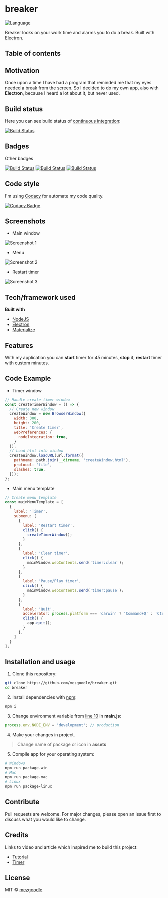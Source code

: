 

# breaker

[![Language](https://img.shields.io/badge/language-javascript-brightgreen?style=flat-square)](https://nodejs.org/uk/)

Breaker looks on your work time and alarms you to do a break. Built with Electron.

## Table of contents



## Motivation

Once upon a time I have had a program that reminded me that my eyes needed a break from the screen. So I decided to do my own app, also with **Electron**, because I heard a lot about it, but never used. 

## Build status

Here you can see build status of [continuous integration](https://en.wikipedia.org/wiki/Continuous_integration):

[![Build Status](https://travis-ci.com/mezgoodle/breaker.svg?branch=master)](https://travis-ci.com/mezgoodle/breaker)

## Badges

Other badges

[![Build Status](https://img.shields.io/badge/Theme-Reminder-brightgreen?style=flat-square)](https://www.google.com/search?q=reminder&rlz=1C1CHZO_ukUA900UA900&oq=reminder&aqs=chrome..69i57j0l7.1631j0j7&sourceid=chrome&ie=UTF-8)
[![Build Status](https://img.shields.io/badge/Platform-Electron-brightgreen?style=flat-square)](https://www.electronjs.org/)
[![Build Status](https://img.shields.io/badge/OS-Any-brightgreen?style=flat-square)](https://en.wikipedia.org/wiki/Operating_system)

## Code style

I'm using [Codacy](https://www.codacy.com/) for automate my code quality.

[![Codacy Badge](https://app.codacy.com/project/badge/Grade/3a3be140ae684d61bbccaf15c57aeb00)](https://www.codacy.com/manual/mezgoodle/breaker?utm_source=github.com&amp;utm_medium=referral&amp;utm_content=mezgoodle/breaker&amp;utm_campaign=Badge_Grade)
 
## Screenshots

- Main window

![Screenshot 1](https://raw.githubusercontent.com/mezgoodle/images/master/breaker1.png)

- Menu

![Screenshot 2](https://raw.githubusercontent.com/mezgoodle/images/master/breaker2.png)

- Restart timer

![Screenshot 3](https://raw.githubusercontent.com/mezgoodle/images/master/breaker3.png)

## Tech/framework used

**Built with**
- [NodeJS](https://nodejs.org/uk/)
- [Electron](https://www.electronjs.org/)
- [Materialize](https://materializecss.com/)

## Features

With my application you can **start** timer for _45_ minutes, **stop** it, **restart** timer with custom minutes.

## Code Example

- Timer window

```js
// Handle create timer window
const createTimerWindow = () => {
  // Create new window
  createWindow = new BrowserWindow({
    width: 300,
    height: 200,
    title: 'Create timer',
    webPreferences: {
      nodeIntegration: true,
    }
  });
  // Load html into window
  createWindow.loadURL(url.format({
    pathname: path.join(__dirname, 'createWindow.html'),
    protocol: 'file',
    slashes: true,
  }));
};
```

- Main menu template

```js
// Create menu template
const mainMenuTemplate = [
  {
    label: 'Timer',
    submenu: [
      {
        label: 'Restart timer',
        click() {
          createTimerWindow();
        }
      },
      {
        label: 'Clear timer',
        click() {
          mainWindow.webContents.send('timer:clear');
        }
      },
      {
        label: 'Pause/Play timer',
        click() {
          mainWindow.webContents.send('timer:pause');
        }
      },
      {
        label: 'Quit',
        accelerator: process.platform === 'darwin' ? 'Command+Q' : 'Ctrl+Q',
        click() {
          app.quit();
        }
      },
    ]
  }
];
```

## Installation and usage

1. Clone this repository:

```bash
git clone https://github.com/mezgoodle/breaker.git
cd breaker
```

2. Install dependencies with [npm](https://www.npmjs.com/):

```bash
npm i
```

3. Change environment variable from [line 10](https://github.com/mezgoodle/breaker/blob/master/main.js#L10) in **main.js**:

```js
process.env.NODE_ENV = 'development'; // production
```

4. Make your changes in project.

> Change name of package or icon in **assets**

5. Compile app for your operating system:

```bash
# Windows
npm run package-win
# Mac
npm run package-mac
# Linux
npm run package-linux
```

## Contribute

Pull requests are welcome. For major changes, please open an issue first to discuss what you would like to change.

## Credits

Links to video and article which inspired me to build this project:

- [Tutorial](https://www.youtube.com/watch?v=kN1Czs0m1SU)
- [Timer](https://www.w3schools.com/howto/tryit.asp?filename=tryhow_js_countdown)

## License

MIT © [mezgoodle](https://github.com/mezgoodle)


